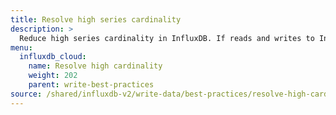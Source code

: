 ```yaml
---
title: Resolve high series cardinality
description: >
  Reduce high series cardinality in InfluxDB. If reads and writes to InfluxDB have started to slow down, you may have high series cardinality. Find the source of high cardinality and adjust your schema to resolve high cardinality issues.
menu:
  influxdb_cloud:
    name: Resolve high cardinality
    weight: 202
    parent: write-best-practices
source: /shared/influxdb-v2/write-data/best-practices/resolve-high-cardinality.md
---
```


<!-- The content of this file is at 
// SOURCE content/shared/influxdb-v2/write-data/best-practices/resolve-high-cardinality.md-->
